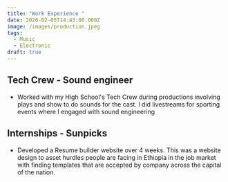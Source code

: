 ```yaml
---
title: "Work Experience "
date: 2020-02-05T14:43:00.000Z
image: /images/production.jpeg
tags:
  - Music
  - Electronic
draft: true
---
```

## Tech Crew - Sound engineer 
* Worked with my High School's Tech Crew during productions involving plays and show to do sounds for the cast. I did livestreams for sporting events where I engaged with sound engineering 

## Internships - Sunpicks
* Developed a Resume builder website over 4 weeks. This was a website design to asset hurdles people are facing in Ethiopia in the job market with finding templates that are accepted by company across the capital of the nation. 
